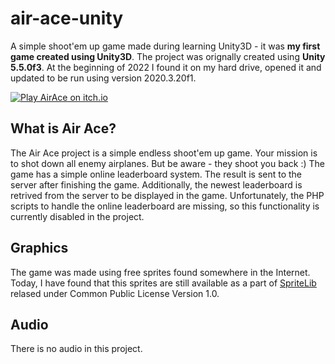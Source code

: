 # air-ace-unity
A simple shoot'em up game made during learning Unity3D - it was **my first game created using Unity3D**.
The project was orignally created using **Unity 5.5.0f3**. At the beginning of 2022 I found it on my hard drive, opened it and updated to be run using version 2020.3.20f1.

[![Play AirAce on itch.io](https://static.itch.io/images/badge.svg "Play on itch.io")](https://vezyr.itch.io/air-ace)

## What is Air Ace?
The Air Ace project is a simple endless shoot'em up game. Your mission is to shot down all enemy airplanes. But be aware - they shoot you back :) 
The game has a simple online leaderboard system. The result is sent to the server after finishing the game. Additionally, the newest leaderboard is retrived from the server to be displayed in the game.
Unfortunately, the PHP scripts to handle the online leaderboard are missing, so this functionality is currently disabled in the project.

## Graphics
The game was made using free sprites found somewhere in the Internet. 
Today, I have found that this sprites are still available as a part of [SpriteLib](https://www.widgetworx.com/projects/sl.html) relased under Common Public License Version 1.0.

## Audio
There is no audio in this project. 
